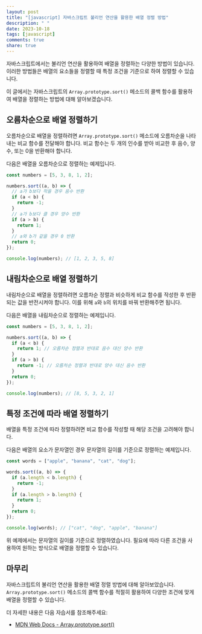```yaml
---
layout: post
title: "[javascript] 자바스크립트 불리언 연산을 활용한 배열 정렬 방법"
description: " "
date: 2023-10-18
tags: [javascript]
comments: true
share: true
---
```


자바스크립트에서는 불리언 연산을 활용하여 배열을 정렬하는 다양한 방법이 있습니다. 이러한 방법들은 배열의 요소들을 정렬할 때 특정 조건을 기준으로 하여 정렬할 수 있습니다.

이 글에서는 자바스크립트의 `Array.prototype.sort()` 메소드의 콜백 함수를 활용하여 배열을 정렬하는 방법에 대해 알아보겠습니다.

## 오름차순으로 배열 정렬하기

오름차순으로 배열을 정렬하려면 `Array.prototype.sort()` 메소드에 오름차순을 나타내는 비교 함수를 전달해야 합니다. 비교 함수는 두 개의 인수를 받아 비교한 후 음수, 양수, 또는 0을 반환해야 합니다.

다음은 배열을 오름차순으로 정렬하는 예제입니다.

```javascript
const numbers = [5, 3, 8, 1, 2];

numbers.sort((a, b) => {
  // a가 b보다 작을 경우 음수 반환
  if (a < b) {
    return -1;
  }
  // a가 b보다 클 경우 양수 반환
  if (a > b) {
    return 1;
  }
  // a와 b가 같을 경우 0 반환
  return 0;
});

console.log(numbers); // [1, 2, 3, 5, 8]
```

## 내림차순으로 배열 정렬하기

내림차순으로 배열을 정렬하려면 오름차순 정렬과 비슷하게 비교 함수를 작성한 후 반환되는 값을 반전시켜야 합니다. 이를 위해 `a`와 `b`의 위치를 바꿔 반환해주면 됩니다.

다음은 배열을 내림차순으로 정렬하는 예제입니다.

```javascript
const numbers = [5, 3, 8, 1, 2];

numbers.sort((a, b) => {
  if (a < b) {
    return 1; // 오름차순 정렬과 반대로 음수 대신 양수 반환
  }
  if (a > b) {
    return -1; // 오름차순 정렬과 반대로 양수 대신 음수 반환
  }
  return 0;
});

console.log(numbers); // [8, 5, 3, 2, 1]
```

## 특정 조건에 따라 배열 정렬하기

배열을 특정 조건에 따라 정렬하려면 비교 함수를 작성할 때 해당 조건을 고려해야 합니다.

다음은 배열의 요소가 문자열인 경우 문자열의 길이를 기준으로 정렬하는 예제입니다.

```javascript
const words = ["apple", "banana", "cat", "dog"];

words.sort((a, b) => {
  if (a.length < b.length) {
    return -1;
  }
  if (a.length > b.length) {
    return 1;
  }
  return 0;
});

console.log(words); // ["cat", "dog", "apple", "banana"]
```

위 예제에서는 문자열의 길이를 기준으로 정렬하였습니다. 필요에 따라 다른 조건을 사용하여 원하는 방식으로 배열을 정렬할 수 있습니다.

## 마무리

자바스크립트의 불리언 연산을 활용한 배열 정렬 방법에 대해 알아보았습니다. `Array.prototype.sort()` 메소드의 콜백 함수를 적절히 활용하여 다양한 조건에 맞게 배열을 정렬할 수 있습니다.

더 자세한 내용은 다음 자습서를 참조해주세요:

- [MDN Web Docs - Array.prototype.sort()](https://developer.mozilla.org/ko/docs/Web/JavaScript/Reference/Global_Objects/Array/sort)